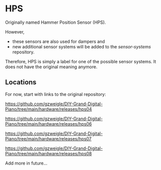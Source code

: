 # HPS

Originally named Hammer Position Sensor (HPS).

However,
* these sensors are also used for dampers and
* new additional sensor systems will be added to the *sensor-systems* repository. 

Therefore, HPS is simply a label for one of the possible sensor systems. It does not have the original meaning anymore.

## Locations

For now, start with links to the original repository:

https://github.com/gzweigle/DIY-Grand-Digital-Piano/tree/main/hardware/releases/hps04

https://github.com/gzweigle/DIY-Grand-Digital-Piano/tree/main/hardware/releases/hps06

https://github.com/gzweigle/DIY-Grand-Digital-Piano/tree/main/hardware/releases/hps07

https://github.com/gzweigle/DIY-Grand-Digital-Piano/tree/main/hardware/releases/hps08

Add more in future...